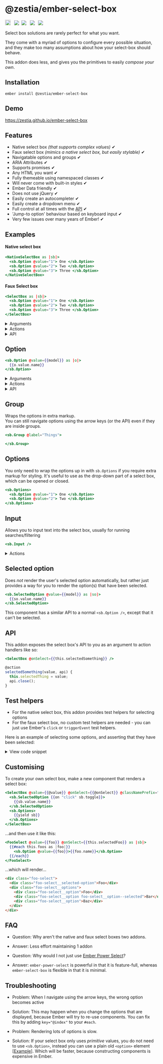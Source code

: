 # @zestia/ember-select-box

<a href="https://badge.fury.io/js/%40zestia%2Fember-select-box"><img src="https://badge.fury.io/js/%40zestia%2Fember-select-box.svg" alt="npm version" height="18"></a> &nbsp; <a href="http://travis-ci.org/zestia/ember-select-box"><img src="https://travis-ci.org/zestia/ember-select-box.svg?branch=master"></a> &nbsp;<a href="https://david-dm.org/zestia/ember-select-box#badge-embed"><img src="https://david-dm.org/zestia/ember-select-box.svg"></a> &nbsp; <a href="https://david-dm.org/zestia/ember-select-box#dev-badge-embed"><img src="https://david-dm.org/zestia/ember-select-box/dev-status.svg"></a> &nbsp; <a href="https://emberobserver.com/addons/@zestia/ember-select-box"><img src="https://emberobserver.com/badges/-zestia-ember-select-box.svg"></a>

Select box solutions are rarely perfect for what you want.

They come with a myriad of options to configure every possible situation, and they make too many assumptions about how your select-box should behave.

This addon does less, and gives you the primitives to easily _compose your own_.

## Installation

```
ember install @zestia/ember-select-box
```

## Demo

https://zestia.github.io/ember-select-box

## Features

- Native select box _(that supports complex values)_ ✔︎
- Faux select box _(mimics a native select box, but easily stylable)_ ✔︎
- Navigatable options and groups ✔︎
- ARIA Attributes ✔︎
- Supports promises ✔︎
- Any HTML you want ✔︎
- Fully themeable using namespaced classes ✔︎
- Will never come with built-in styles ✔︎
- Ember Data friendly ✔︎
- Does not use jQuery ✔︎
- Easily create an autocompleter ✔︎
- Easily create a dropdown menu ✔︎
- Full control at all times with the [API](#api) ✔︎
- 'Jump-to option' behaviour based on keyboard input ✔︎
- Very few issues over many years of Ember! ✔︎

## Examples

#### Native select box

```handlebars
<NativeSelectBox as |sb|>
  <sb.Option @value="1"> One </sb.Option>
  <sb.Option @value="2"> Two </sb.Option>
  <sb.Option @value="3"> Three </sb.Option>
</NativeSelectBox>
```

#### Faux Select box

```handlebars
<SelectBox as |sb|>
  <sb.Option @value="1"> One </sb.Option>
  <sb.Option @value="2"> Two </sb.Option>
  <sb.Option @value="3"> Three </sb.Option>
</SelectBox>
```

<details>
  <summary>Arguments</summary>
  <table>
    <tr width="200">
      <td>@classNamePrefix</td>
      <td>Adds a prefix to the class name of the select box and its child components</td>
    </tr>
    <tr>
      <td>@disabled</td>
      <td>If true adds a disabled class and makes it unfocusable</td>
    </tr>
    <tr>
      <td>@multiple</td>
      <td>If true, <code>@value</code> should be an array. Also adds an <code>multiple</code> class</td>
    </tr>
    <tr>
      <td>@searchDelayTime</td>
      <td>Milliseconds to debounce the <code>@onSearch</code> action from firing (default 100)</td>
    </tr>
    <tr>
      <td>@searchMinChars</td>
      <td>Prevents the <code>@onSearch</code> action from firing until there are enough chars (default 1)</td>
    </tr>
    <tr>
      <td>@searchSlowTime</td>
      <td>Milliseconds considered for a search to be taking too long (default 500)</td>
    </tr>
    <tr>
      <td>@value</td>
      <td>Used to determine which option(s) are selected, can be a promise</td>
    </tr>
  </table>
</details>

<details>
  <summary>Actions</summary>
  <table>
    <tr>
      <td width="200">@onBuildSelection</td>
      <td>
        Fired whenever a selection is made. This function receives the value most recently
        selected, and the currently selected values. The return value is used as the final selection.
        This is primarily used to customise the default behaviour of a multiple select box, but in
        most cases will not need to be used.
      </td>
    </tr>
    <tr>
      <td>@onClickOutside</td>
      <td>Useful for closing the select box</td>
    </tr>
    <tr>
      <td>@onClose</td>
      <td>
        Fired when the select box is closed
      </td>
    </tr>
    <tr>
      <td>@onFocusIn</td>
      <td>Fired when focus enters the select box</td>
    </tr>
    <tr>
      <td>@onFocusOut</td>
      <td>Fired when focus leaves the select box</td>
    </tr>
    <tr>
      <td>@onReady</td>
      <td>Fired when the select box is ready. A useful opportunity to get
      access to the select box's API which is passed as a parameter.</td>
    </tr>
    <tr>
      <td>@onInsertElement</td>
      <td>Fired when the select box's element is inserted into the DOM. Useful opportunity to
      get access to the element, which is a property on the select box's API</td>
    </tr>
    <tr>
      <td>@onOpen</td>
      <td>
        Fired when the select box is opened
      </td>
    </tr>
    <tr>
      <td>@onPressBackspace</td>
      <td></td>
    </tr>
    <tr>
      <td>@onPressDown</td>
      <td>Useful for navigating down</td>
    </tr>
    <tr>
      <td>@onPressEnter</td>
      <td>Useful for preventing default action of event</td>
    </tr>
    <tr>
      <td>@onPressEscape</td>
      <td>Useful for closing and/or resetting a select box</td>
    </tr>
    <tr>
      <td>@onPressKey</td>
      <td>A useful place to call <code>sb.activateOptionForKeyCode(e.keyCode)</code>, which
      can be used to activate an option based on the characters recently typed. This mimics the jump-to option behaviour found in native select boxes</td>
    </tr>
    <tr>
      <td>@onPressLeft</td>
      <td>Useful for navigating selected options</td>
    </tr>
    <tr>
      <td>@onPressRight</td>
      <td>Useful for navigating selected options</td>
    </tr>
    <tr>
      <td>@onPressTab</td>
      <td></td>
    </tr>
    <tr>
      <td>@onPressUp</td>
      <td>Useful for navigating up</td>
    </tr>
    <tr>
      <td>@onSearch</td>
      <td>Fired when the select box decides to run a search</td>
    </tr>
    <tr>
      <td>@onSearched</td>
      <td>Fired after the last succesful search attempt</td>
    </tr>
    <tr>
      <td>@onSearchError</td>
      <td>Fired if a search attempt failed</td>
    </tr>
    <tr>
      <td>@onSelect</td>
      <td>
        Fired when an option is clicked, or enter is pressed regardless as
        to whether the value changed or not (because a selection was made).
      </td>
    </tr>
    <tr>
      <td>@onUpdate</td>
      <td>
        Fired whenever the value changes, either by a new <code>@value</code> argument being passed in, or a selection is made that results in the value changing.
      </td>
    </tr>
  </table>
</details>

<details>
  <summary>API</summary>
  <table>
    <caption>Actions</caption>
    <tr>
      <td width="200">sb.activateNextOption</td>
      <td>
        Activates the next option<br>
        <code>({ scrollIntoView: true })</code><br>
        • Whether to scroll to the option
      </td>
    </tr>
    <tr>
      <td>sb.activateNextSelectedOption</td>
      <td>
        Activates the next selected option<br>
        <code>({ scrollIntoView: false })</code><br>
        • Whether to scroll to the selected option
      </td>
    </tr>
    <tr>
      <td>sb.activateOptionForValue</td>
      <td>
        Activates the first option (there may be more than one) that matches
        the given value.<br>
        <code>(value, { scrollIntoView: true })</code><br>
        • The value of the option to activate<br>
        • Whether to scroll to the option
      </td>
    </tr>
    <tr>
      <td>sb.activateOptionAtIndex</td>
      <td>
        Adds an <code>active</code> class to the option at the index<br>
        <code>(index, { scrollIntoView: false })</code><br>
        • The index of the option to activate<br>
        • Whether to scroll to the option
      </td>
    </tr>
    <tr>
      <td>sb.activateOptionForKeyCode</td>
      <td>
        Mimics native select box behaviour by jumping to an appopriate option based on the <code>textContent</code> of the options. <a href="https://zestia.github.io/ember-select-box/#/simple-select">Demo</a><br>
        <code>(keyCode, { scrollIntoView: true })</code><br>
        • Keycode of character to match in the option's text<br>
        • Whether to scroll to the option
      </td>
    </tr>
    <tr>
      <td>sb.activatePreviousOption</td>
      <td>
        Activates the previous option<br>
        <code>({ scrollIntoView: true })</code><br>
        • Whether to scroll to the option
      </td>
    </tr>
    <tr>
      <td>sb.activatePreviousSelectedOption</td>
      <td>
        Activates the previous selected option<br>
        <code>({ scrollIntoView: false })</code><br>
        • Whether to scroll to the selected option
      </td>
    </tr>
    <tr>
      <td>sb.activateSelectedOptionAtIndex</td>
      <td>
        Activates the selected option at the index<br>
        <code>(index, { scrollIntoView: false })</code><br>
        • The index of the selected option to activate<br>
        • Whether to scroll to the option
      </td>
    </tr>
    <tr>
      <td>sb.blurInput</td>
      <td>Unfocuses the input associated with the select box</td>
    </tr>
    <tr>
      <td>sb.cancelSearch</td>
      <td>
        'Cancels' searches currently in progress (even though promises are not cancelable).
      </td>
    </tr>
    <tr>
      <td>sb.close</td>
      <td>Closes the select box removing the <code>is-open</code> class name</td>
    </tr>
    <tr>
      <td>sb.deactivateOptions</td>
      <td>Makes no option be active</td>
    </tr>
    <tr>
      <td>sb.deactivateSelectedOptions</td>
      <td>Makes no selected option be active</td>
    </tr>
    <tr>
      <td>sb.focusInput</td>
      <td>Focuses the input associated with the select box</td>
    </tr>
    <tr>
      <td>sb.open</td>
      <td>Opens the select box, adding <code>is-open</code> class name</td>
    </tr>
    <tr>
      <td>sb.search</td>
      <td>Runs an arbitrary search using the search function provided by <code>@onSearch</code></td>
    </tr>
    <tr>
      <td>sb.select</td>
      <td>
        Selects arbitrary value(s).
        <code>@onSelect</code> will fire.
      </td>
    </tr>
    <tr>
      <td>sb.selectActiveOption</td>
      <td>Selects the value of whichever option is currently active</td>
    </tr>
    <tr>
      <td>sb.setInputValue</td>
      <td>
        Lets you update the input value.
        Useful for prefilling the input with the active option text for example.
      </td>
    </tr>
    <tr>
      <td>sb.toggle</td>
      <td>Opens or closes the select box</td>
    </tr>
    <tr>
      <td>sb.update</td>
      <td>
        Updates the selectbox with a new value(s). Useful for resetting the select box after a selection is made.
        <code>@onUpdate</code> will fire.
      </td>
    </tr>
  </table>

  <table>
    <caption>Properties</caption>
    <tr>
      <td width="200">sb.element</td>
      <td>The DOM element of the select box</td>
    </tr>
    <tr>
      <td>sb.isBusy</td>
      <td>True if the select box is waiting for the <code>@value</code> argument, or it is waiting for a search to finish</td>
    </tr>
    <tr>
      <td>sb.isDisabled</td>
      <td>Whether or not the select box is currently disabled</td>
    </tr>
    <tr>
      <td>sb.isFocused</td>
      <td>Whether or not the select box is currently has focus</td>
    </tr>
    <tr>
      <td>sb.isFulfilled</td>
      <td>True if <code>@value</code> resolved</td>
    </tr>
    <tr>
      <td>sb.isMultiple</td>
      <td>True if the select box is allows selectiong multiple values</td>
    </tr>
    <tr>
      <td>sb.isOpen</td>
      <td>True if the select box is open</td>
    </tr>
    <tr>
      <td>sb.isPending</td>
      <td>True whilst <code>@value</code> is being resovled</td>
    </tr>
    <tr>
      <td>sb.isRejected</td>
      <td>True if <code>@value</code> failed to resolve</td>
    </tr>
    <tr>
      <td>sb.isSettled</td>
      <td>True once <code>@value</code> has resolved or rejected</td>
    </tr>
    <tr>
      <td>sb.isSlowSearch</td>
      <td>True if the promised search results are taking a while</td>
    </tr>
    <tr>
      <td>sb.value</td>
      <td>The selected value(s) of the select box</td>
    </tr>
  </table>
</details>

## Option

```handlebars
<sb.Option @value={{model}} as |o|>
  {{o.value.name}}
</sb.Option>
```

<details>
  <summary>Arguments</summary>
  <table>
    <tr>
      <td>@disabled</td>
      <td>Prevents the option from being selected</td>
    </tr>
    <tr>
      <td>@selected</td>
      <td>
        For manually specifying that this option is selected.
        Preferably, allow selection to be automatically computed by just setting the <code>@values</code>
      </td>
    </tr>
    <tr>
      <td>@value</td>
      <td>Can be anything, including a promise</td>
    </tr>
  </table>
</details>

<details>
  <summary>Actions</summary>
  <table>
    <tr width="200">
      <td>@onActivate</td>
      <td>Fired when an individual option is activated</td>
    </tr>
    <tr>
      <td>@onSelect</td>
      <td>Useful for firing one-off actions when an option is selected</td>
    </tr>
  </table>
</details>

<details>
  <summary>API</summary>
  <table>
    <caption>Template only properties</caption>
    <tr width="200">
      <td>o.element</td>
      <td>The DOM element of the option component</td>
    </tr>
    <tr>
      <td>o.index</td>
      <td>The index of the option amongst the options</td>
    </tr>
    <tr>
      <td>o.isActive</td>
      <td>True if the option is active</td>
    </tr>
    <tr>
      <td>o.isDisabled</td>
      <td>Whether or not the option is currently disabled</td>
    </tr>
    <tr>
      <td>o.isFulfilled</td>
      <td>True if <code>@value</code> resolved</td>
    </tr>
    <tr>
      <td>o.isPending</td>
      <td>True whilst <code>@value</code> is being resovled</td>
    </tr>
    <tr>
      <td>o.isRejected</td>
      <td>True if <code>@value</code> failed to resolve</td>
    </tr>
    <tr>
      <td>o.isSelected</td>
      <td>Whether or not the option is currently selected</td>
    </tr>
    <tr>
      <td>o.isSettled</td>
      <td>True once <code>@value</code> has resolved or rejected</td>
    </tr>
    <tr>
      <td>o.value</td>
      <td>The value of the option</td>
    </tr>
  </table>
</details>

## Group

Wraps the options in extra markup.<br>
You can still navigate options using the arrow keys (or the API) even if they are inside groups.

```handlebars
<sb.Group @label="Things">

</sb.Group>
```

## Options

You only need to wrap the options up in with `sb.Options` if you require extra markup for styling.
It's useful to use as the drop-down part of a select box, which can be opened or closed.

```handlebars
<sb.Options>
  <sb.Option @value="1"> One </sb.Option>
  <sb.Option @value="2"> Two </sb.Option>
</sb.Options>
```

## Input

Allows you to input text into the select box, usually for running searches/filtering

```handlebars
<sb.Input />
```

<details>
  <summary>Actions</summary>
  <table>
    <tr width="200">
      <td>@onClear</td>
      <td>Fired when text is cleared completely</td>
    </tr>
    <tr>
      <td>@onDelete</td>
      <td>Fired when there is no text present, but backspace is pressed</td>
    </tr>
    <tr>
      <td>@onInput</td>
      <td>Fired when text is input</td>
    </tr>
  </table>
</details>

## Selected option

Does _not_ render the user's selected option automatically, but rather just provides a way for you to render the option(s) that have been selected.

```handlebars
<sb.SelectedOption @value={{model}} as |so|>
  {{so.value.name}}
</sb.SelectedOption>
```

This component has a similar API to a normal `<sb.Option />`, except that it can't be selected.

## API

This addon exposes the select box's API to you as an argument to action handlers like so:

```handlebars
<SelectBox @onSelect={{this.selectedSomething}} />
```

```javascript
@action
selectedSomething(value, api) {
  this.selectedThing = value;
  api.close();
}
```

## Test helpers

- For the native select box, this addon provides test helpers for selecting options
- For the faux select box, no custom test helpers are needed - you can just use Ember's `click` or `triggerEvent` test helpers.

Here is an example of selecting some options, and asserting that they have been selected:

<details>
  <summary>View code snippet</summary>

```javascript
import {
  getNativeMultipleSelectBoxValue,
  selectNativeOptionsByValue,
  selectNativeOptionsByLabel
} from '@zestia/ember-select-box/test-support/helpers/selecting';

// ...

test('selecting things', async function(assert) {
  assert.expect(1);

  await render(hbs`
    <NativeSelectBox @multiple={{true}} as |sb|>
      <sb.Option @value={{1}}>One</sb.Option>
      <sb.Option @value={{2}}>Two</sb.Option>
      <sb.Option @value={{3}}>Three</sb.Option>
    </NativeSelectBox>
  `);

  await selectNativeOptionsByValue('.select-box', [1, 2]);
  // or: await selectNativeOptionsByLabel('.select-box', ['One', 'Two']);

  assert.deepEqual(getNativeMultipleSelectBoxValue('.select-box'), [
    'One',
    'Two'
  ]);
});
```

</details>

## Customising

To create your own select box, make a new component that renders a select box:

```handlebars
<SelectBox @value={{@value}} @onSelect={{@onSelect}} @classNamePrefix="foo-select" as |sb|>
  <sb.SelectedOption {{on "click" sb.toggle}}>
    {{sb.value.name}}
  </sb.SelectedOption>
  <sb.Options>
    {{yield sb}}
  </sb.Options>
</SelectBox>
```

...and then use it like this:

```handlebars
<FooSelect @value={{foo}} @onSelect={{this.selectedFoo}} as |sb|>
  {{#each this.foos as |foo|}}
    <sb.Option @value={{foo}}>{{foo.name}}</sb.Option>
  {{/each}}
</FooSelect>
```

...which will render...

```html
<div class="foo-select">
  <div class="foo-select__selected-option">Foo</div>
  <div class="foo-select__options">
    <div class="foo-select__option">Foo</div>
    <div class="foo-select__option foo-select__option--selected">Bar</div>
    <div class="foo-select__option">Baz</div>
  </div>
</div>
```

## FAQ

- Question: Why aren't the native and faux select boxes two addons.<br>
- Answer: Less effort maintaining 1 addon

- Question: Why would I not just use [Ember Power Select](https://github.com/cibernox/ember-power-select)?
- Answer: `ember-power-select` is powerful in that it is feature-full, whereas `ember-select-box` is flexible in that it is minimal.

## Troubleshooting

- Problem: When I navigate using the arrow keys, the wrong option becomes active
- Solution: This may happen when you change the options that are displayed, because Ember will try to
  re-use components. You can fix this by adding `key="@index"` to your `#each`.

- Problem: Rendering lots of options is slow.
- Solution: If your select box only uses _primitive_ values, you do not need to use `<sb.Option>`, instead you can
  use a plain old `<option>` element [[Example](tests/dummy/app/templates/fast-native-single-select.hbs)]. Which will be faster, because constructing components is expensive in Ember.
